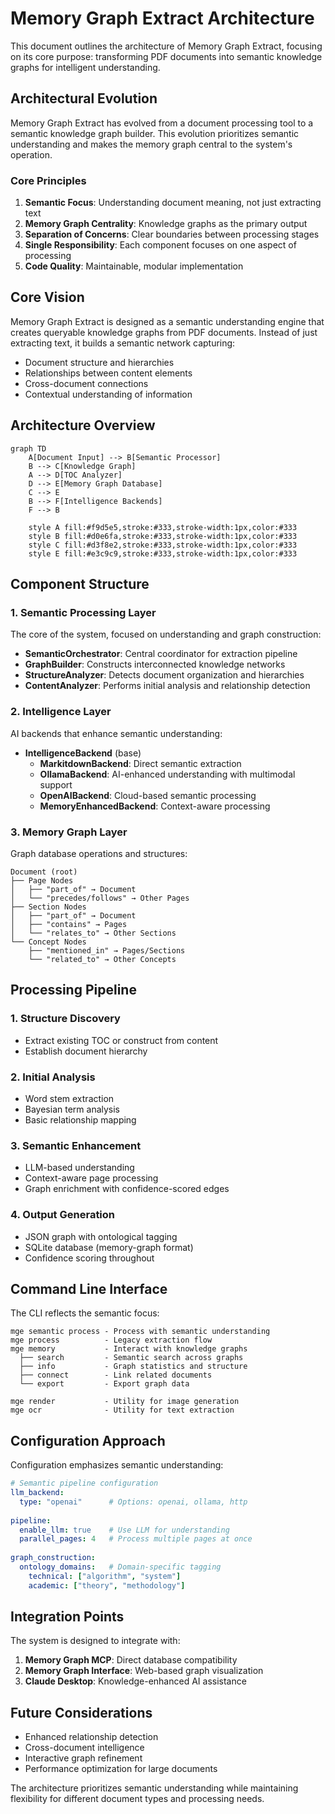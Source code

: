 # Memory Graph Extract Architecture

This document outlines the architecture of Memory Graph Extract, focusing on its core purpose: transforming PDF documents into semantic knowledge graphs for intelligent understanding.

## Architectural Evolution

Memory Graph Extract has evolved from a document processing tool to a semantic knowledge graph builder. This evolution prioritizes semantic understanding and makes the memory graph central to the system's operation.

### Core Principles

1. **Semantic Focus**: Understanding document meaning, not just extracting text
2. **Memory Graph Centrality**: Knowledge graphs as the primary output
3. **Separation of Concerns**: Clear boundaries between processing stages
4. **Single Responsibility**: Each component focuses on one aspect of processing
5. **Code Quality**: Maintainable, modular implementation

## Core Vision

Memory Graph Extract is designed as a semantic understanding engine that creates queryable knowledge graphs from PDF documents. Instead of just extracting text, it builds a semantic network capturing:

- Document structure and hierarchies
- Relationships between content elements
- Cross-document connections
- Contextual understanding of information

## Architecture Overview

```mermaid
graph TD
    A[Document Input] --> B[Semantic Processor]
    B --> C[Knowledge Graph]
    A --> D[TOC Analyzer]
    D --> E[Memory Graph Database]
    C --> E
    B --> F[Intelligence Backends]
    F --> B
    
    style A fill:#f9d5e5,stroke:#333,stroke-width:1px,color:#333
    style B fill:#d0e6fa,stroke:#333,stroke-width:1px,color:#333
    style C fill:#d3f8e2,stroke:#333,stroke-width:1px,color:#333
    style E fill:#e3c9c9,stroke:#333,stroke-width:1px,color:#333
```

## Component Structure

### 1. Semantic Processing Layer

The core of the system, focused on understanding and graph construction:

- **SemanticOrchestrator**: Central coordinator for extraction pipeline
- **GraphBuilder**: Constructs interconnected knowledge networks  
- **StructureAnalyzer**: Detects document organization and hierarchies
- **ContentAnalyzer**: Performs initial analysis and relationship detection

### 2. Intelligence Layer

AI backends that enhance semantic understanding:

- **IntelligenceBackend** (base)
  - **MarkitdownBackend**: Direct semantic extraction
  - **OllamaBackend**: AI-enhanced understanding with multimodal support
  - **OpenAIBackend**: Cloud-based semantic processing
  - **MemoryEnhancedBackend**: Context-aware processing

### 3. Memory Graph Layer

Graph database operations and structures:

```
Document (root)
├── Page Nodes
│   ├── "part_of" → Document
│   └── "precedes/follows" → Other Pages
├── Section Nodes
│   ├── "part_of" → Document
│   ├── "contains" → Pages
│   └── "relates_to" → Other Sections
└── Concept Nodes
    ├── "mentioned_in" → Pages/Sections
    └── "related_to" → Other Concepts
```

## Processing Pipeline

### 1. Structure Discovery
- Extract existing TOC or construct from content
- Establish document hierarchy

### 2. Initial Analysis
- Word stem extraction
- Bayesian term analysis
- Basic relationship mapping

### 3. Semantic Enhancement
- LLM-based understanding
- Context-aware page processing
- Graph enrichment with confidence-scored edges

### 4. Output Generation
- JSON graph with ontological tagging
- SQLite database (memory-graph format)
- Confidence scoring throughout

## Command Line Interface

The CLI reflects the semantic focus:

```
mge semantic process - Process with semantic understanding
mge process          - Legacy extraction flow
mge memory           - Interact with knowledge graphs
  ├── search         - Semantic search across graphs
  ├── info           - Graph statistics and structure
  ├── connect        - Link related documents
  └── export         - Export graph data

mge render           - Utility for image generation
mge ocr              - Utility for text extraction
```

## Configuration Approach

Configuration emphasizes semantic understanding:

```yaml
# Semantic pipeline configuration
llm_backend:
  type: "openai"      # Options: openai, ollama, http
  
pipeline:
  enable_llm: true    # Use LLM for understanding
  parallel_pages: 4   # Process multiple pages at once
  
graph_construction:
  ontology_domains:   # Domain-specific tagging
    technical: ["algorithm", "system"]
    academic: ["theory", "methodology"]
```

## Integration Points

The system is designed to integrate with:

1. **Memory Graph MCP**: Direct database compatibility
2. **Memory Graph Interface**: Web-based graph visualization
3. **Claude Desktop**: Knowledge-enhanced AI assistance

## Future Considerations

- Enhanced relationship detection
- Cross-document intelligence
- Interactive graph refinement
- Performance optimization for large documents

The architecture prioritizes semantic understanding while maintaining flexibility for different document types and processing needs.